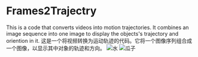 # Frames2Trajectry
This is a code that converts videos into motion trajectories. It combines an image sequence into one image to display the objects's trajectory and oriention in it. 这是一个将视频转换为运动轨迹的代码。它将一个图像序列组合成一个图像，以显示其中对象的轨迹和方向。
![水](https://github.com/Beyand-Liu/Frames2Trajectory/assets/54300456/debd3f12-9e0f-4032-94e1-1204f36ccace)
![瓜子](https://github.com/Beyand-Liu/Frames2Trajectory/assets/54300456/4a97533a-6e98-435c-a52c-dfce38b92f26)
